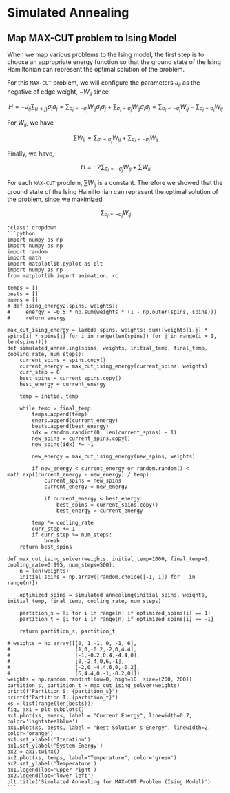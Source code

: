 # Simulated Annealing

## Map MAX-CUT problem to Ising Model

When we map various problems to the Ising model, the first step is to choose an appropriate energy function so that the ground state of the Ising Hamiltonian can represent the optimal solution of the problem.

For this `MAX-CUT` problem, we will configure the parameters $J_{ij}$ as the negative of edge weight, $-W_{ij}$ since

$$H = -J_{ij}\sum_{(i < j)} \sigma_i \sigma_j =  \sum_{\sigma_i=-\sigma_j}W_{ij} \sigma_i \sigma_j +  \sum_{\sigma_i=\sigma_j}W_{ij} \sigma_i \sigma_j = \sum_{\sigma_i=-\sigma_j}W_{ij}  -  \sum_{\sigma_i=\sigma_j}W_{ij}$$

For $W_{ij}$, we have

$$\sum W_{ij} =\sum_{\sigma_i=\sigma_j}W_{ij} + \sum_{\sigma_i=-\sigma_j}W_{ij} $$

Finally, we have,

$$ H = -2\sum_{\sigma_i=-\sigma_j}W_{ij} + \sum W_{ij} $$

For each `MAX-CUT` problem, $\sum W_{ij}$ is a constant. Therefore we showed that the ground state of the Ising Hamiltonian can represent the optimal solution of the problem, since we maximized

$$\sum_{\sigma_i=-\sigma_j}W_{ij}$$

````{admonition} Python implementation
:class: dropdown
```python
import numpy as np
import numpy as np
import random
import math
import matplotlib.pyplot as plt
import numpy as np
from matplotlib import animation, rc

temps = []
bests = []
eners = []
# def ising_energy2(spins, weights):
#     energy = -0.5 * np.sum(weights * (1 - np.outer(spins, spins)))
#     return energy

max_cut_ising_energy = lambda spins, weights: sum([weights[i,j] * spins[i] * spins[j] for i in range(len(spins)) for j in range(i + 1, len(spins))])
def simulated_annealing(spins, weights, initial_temp, final_temp, cooling_rate, num_steps):
    current_spins = spins.copy()
    current_energy = max_cut_ising_energy(current_spins, weights)
    curr_step = 0
    best_spins = current_spins.copy()
    best_energy = current_energy

    temp = initial_temp

    while temp > final_temp:
        temps.append(temp)
        eners.append(current_energy)
        bests.append(best_energy)
        idx = random.randint(0, len(current_spins) - 1)
        new_spins = current_spins.copy()
        new_spins[idx] *= -1

        new_energy = max_cut_ising_energy(new_spins, weights)

        if new_energy < current_energy or random.random() < math.exp((current_energy - new_energy) / temp):
            current_spins = new_spins
            current_energy = new_energy

            if current_energy < best_energy:
                best_spins = current_spins.copy()
                best_energy = current_energy

        temp *= cooling_rate
        curr_step += 1
        if curr_step >= num_steps:
            break
    return best_spins

def max_cut_ising_solver(weights, initial_temp=1000, final_temp=1, cooling_rate=0.995, num_steps=500):
    n = len(weights)
    initial_spins = np.array([random.choice([-1, 1]) for _ in range(n)])

    optimized_spins = simulated_annealing(initial_spins, weights, initial_temp, final_temp, cooling_rate, num_steps)

    partition_s = [i for i in range(n) if optimized_spins[i] == 1]
    partition_t = [i for i in range(n) if optimized_spins[i] == -1]

    return partition_s, partition_t

# weights = np.array([[0, 1,-1, 0, -1, 6],
#                     [1,0,-0.2,-2,0,4.4],
#                     [-1,-0.2,0,4,-4.4,0],
#                     [0,-2,4,0,6,-1],
#                     [-2,0,-4.4,6,0,-0.2],
#                     [6,4.4,0,-1,-0.2,0]])
weights = np.random.randint(low=0, high=10, size=(200, 200))
partition_s, partition_t = max_cut_ising_solver(weights)
print(f"Partition S: {partition_s}")
print(f"Partition T: {partition_t}")
xs = list(range(len(bests)))
fig, ax1 = plt.subplots()
ax1.plot(xs, eners, label = "Current Energy", linewidth=0.7, color='lightsteelblue')
ax1.plot(xs, bests, label = "Best Solution's Energy", linewidth=2, color='orange')
ax1.set_xlabel('Iteration')
ax1.set_ylabel('System Energy')
ax2 = ax1.twinx()
ax2.plot(xs, temps, label="Temperature", color='green')
ax2.set_ylabel('Temperature')
ax1.legend(loc='upper right')
ax2.legend(loc='lower left')
plt.title('Simulated Annealing for MAX-CUT Problem (Ising Model)')
```
````